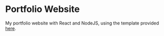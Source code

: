 # Portfolio Website

My portfolio website with React and NodeJS, using the template provided [here](https://github.com/truethari/reactfolio).